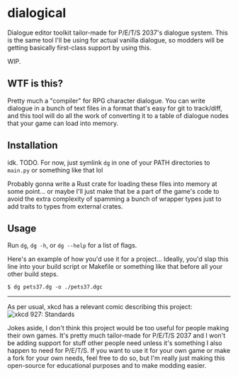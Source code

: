 # dialogical

Dialogue editor toolkit tailor-made for P/E/T/S 2037's dialogue system. This is
the same tool I'll be using for actual vanilla dialogue, so modders will be
getting basically first-class support by using this.

WIP.

## WTF is this?

Pretty much a "compiler" for RPG character dialogue. You can write dialogue in a
bunch of text files in a format that's easy for git to track/diff, and this tool
will do all the work of converting it to a table of dialogue nodes that your
game can load into memory.

## Installation

idk. TODO. For now, just symlink `dg` in one of your PATH directories to
`main.py` or something like that lol

Probably gonna write a Rust crate for loading these files into memory at some
point... or maybe I'll just make that be a part of the game's code to avoid the
extra complexity of spamming a bunch of wrapper types just to add traits to
types from external crates.

## Usage

Run `dg`, `dg -h`, or `dg --help` for a list of flags.

Here's an example of how you'd use it for a project... Ideally, you'd slap this
line into your build script or Makefile or something like that before all your
other build steps.

```
$ dg pets37.dg -o ./pets37.dgc
```

---

As per usual, xkcd has a relevant comic describing this project:
![xkcd 927: Standards](https://imgs.xkcd.com/comics/standards.png)

Jokes aside, I don't think this project would be too useful for people making
their own games. It's pretty much tailor-made for P/E/T/S 2037 and I won't be
adding support for stuff other people need unless it's something I also happen
to need for P/E/T/S. If you want to use it for your own game or make a fork for
your own needs, feel free to do so, but I'm really just making this open-source
for educational purposes and to make modding easier.
